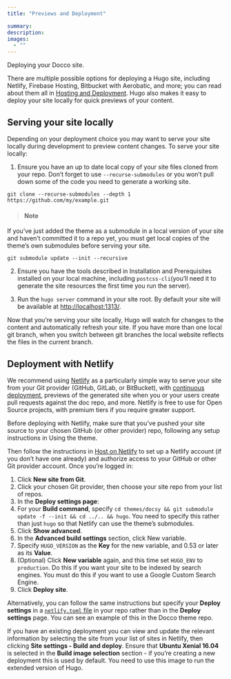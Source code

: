 ```yaml
---
title: "Previews and Deployment"

summary:
description: 
images: 
  - ""
---
```


Deploying your Docco site.

There are multiple possible options for deploying a Hugo site, including Netlify, Firebase Hosting, Bitbucket with Aerobatic, and more; you can read about them all in [Hosting and Deployment](https://gohugo.io/hosting-and-deployment/). Hugo also makes it easy to deploy your site locally for quick previews of your content.

## Serving your site locally

Depending on your deployment choice you may want to serve your site locally during development to preview content changes. To serve your site locally:

1. Ensure you have an up to date local copy of your site files cloned from your repo. Don’t forget to use `--recurse-submodules` or you won’t pull down some of the code you need to generate a working site.

```
git clone --recurse-submodules --depth 1 https://github.com/my/example.git
```

> #### Note
If you’ve just added the theme as a submodule in a local version of your site and haven’t committed it to a repo yet, you must get local copies of the theme’s own submodules before serving your site.
```
git submodule update --init --recursive
```
2. Ensure you have the tools described in Installation and Prerequisites installed on your local machine, including `postcss-cli`(you’ll need it to generate the site resources the first time you run the server).

3. Run the `hugo server` command in your site root. By default your site will be available at [http://localhost:1313/](http://localhost:1313/).

Now that you’re serving your site locally, Hugo will watch for changes to the content and automatically refresh your site. If you have more than one local git branch, when you switch between git branches the local website reflects the files in the current branch.

## Deployment with Netlify 

We recommend using [Netlify](https://www.netlify.com/) as a particularly simple way to serve your site from your Git provider (GitHub, GitLab, or BitBucket), with [continuous deployment](https://www.netlify.com/docs/continuous-deployment/), previews of the generated site when you or your users create pull requests against the doc repo, and more. Netlify is free to use for Open Source projects, with premium tiers if you require greater support.

Before deploying with Netlify, make sure that you’ve pushed your site source to your chosen GitHub (or other provider) repo, following any setup instructions in Using the theme.

Then follow the instructions in [Host on Netlify](https://gohugo.io/hosting-and-deployment/hosting-on-netlify/) to set up a Netlify account (if you don’t have one already) and authorize access to your GitHub or other Git provider account. Once you’re logged in:

1. Click **New site from Git**.
1. Click your chosen Git provider, then choose your site repo from your list of repos.
1. In the **Deploy settings page**:
  1. For your **Build command**, specify `cd themes/docsy && git submodule update -f --init && cd ../.. && hugo`. You need to specify this rather than just `hugo` so that Netlify can use the theme’s submodules.
  1. Click **Show advanced**.
  1. In the **Advanced build settings** section, click New variable.
  1. Specify `HUGO_VERSION` as the **Key** for the new variable, and 0.53 or later as its **Value**.
  1. (Optional) Click **New variable** again, and this time set `HUGO_ENV` to `production`. Do this if you want your site to be indexed by search engines. You must do this if you want to use a Google Custom Search Engine.
  1. Click **Deploy site**.

Alternatively, you can follow the same instructions but specify your **Deploy settings** in a [`netlify.toml` file](https://docs.netlify.com/configure-builds/file-based-configuration/) in your repo rather than in the **Deploy settings** page. You can see an example of this in the Docco theme repo.

If you have an existing deployment you can view and update the relevant information by selecting the site from your list of sites in Netlify, then clicking **Site settings - Build and deploy**. Ensure that **Ubuntu Xenial 16.04** is selected in the **Build image selection** section - if you’re creating a new deployment this is used by default. You need to use this image to run the extended version of Hugo.

